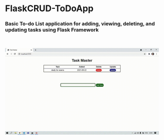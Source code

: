 # FlaskCRUD-ToDoApp
### Basic To-do List application for adding, viewing, deleting, and updating tasks using Flask Framework
<br><br>
![flaskcrud](output.gif)
  
